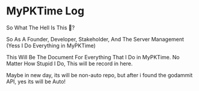# MyPKTime Log

So What The Hell Is This 👀?

So As A Founder, Developer, Stakeholder, And The Server Management (Yess I Do Everything in MyPKTime)

This Will Be The Document For Everything That I Do in MyPKTime. No Matter How Stupid I Do, This will be record in here.

Maybe in new day, its will be non-auto repo, but after i found the godammit API, yes its will be Auto!
